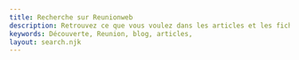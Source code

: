 ```yaml
---
title: Recherche sur Reunionweb
description: Retrouvez ce que vous voulez dans les articles et les fiches de Reunionweb
keywords: Découverte, Reunion, blog, articles,
layout: search.njk
---
```


